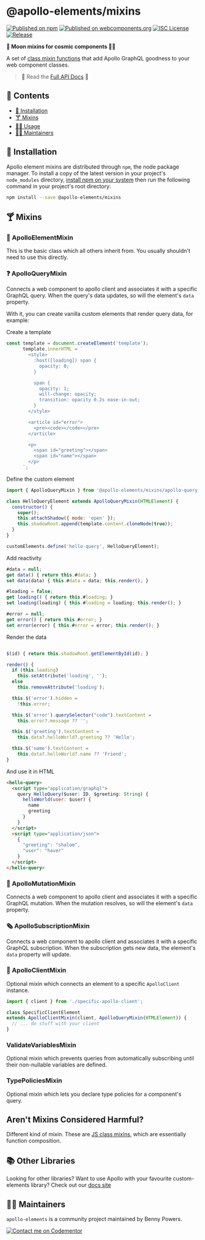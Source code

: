 # @apollo-elements/mixins

[![Published on npm](https://img.shields.io/npm/v/@apollo-elements/mixins.svg)](https://www.npmjs.com/package/@apollo-elements/mixins)
[![Published on webcomponents.org](https://img.shields.io/badge/webcomponents.org-published-blue.svg)](https://www.webcomponents.org/element/@apollo-elements/mixins)
[![ISC License](https://img.shields.io/npm/l/@apollo-elements/mixins)](https://github.com/apollo-elements/apollo-elements/blob/master/LICENCE.md)
[![Release](https://github.com/apollo-elements/apollo-elements/workflows/Release/badge.svg)](https://github.com/apollo-elements/apollo-elements/actions)

<strong>🍹 Moon mixins for cosmic components 👩‍🚀</strong>

A set of [class mixin functions](https://alligator.io/js/class-composition/#composition-with-javascript-classes) that add Apollo GraphQL goodness to your web component classes.

> 🔎 Read the [Full API Docs](https://apolloelements.dev/api/libraries/mixins/) 🔎

## 📓 Contents
- [🔧 Installation](#-installation)
- [🍸 Mixins](#-mixins)
- [👩‍🚀 Usage](#-usage)
- [👷‍♂️ Maintainers](#-maintainers)

## 🔧 Installation

Apollo element mixins are distributed through `npm`, the node package manager. To install a copy of the latest version in your project's `node_modules` directory, [install npm on your system](https://www.npmjs.com/get-npm) then run the following command in your project's root directory:

```bash
npm install --save @apollo-elements/mixins
```

## 🍸 Mixins

### 🧱 ApolloElementMixin
This is the basic class which all others inherit from. You usually shouldn't need to use this directly.

### ❓ ApolloQueryMixin
Connects a web component to apollo client and associates it with a specific GraphQL query. When the query's data updates, so will the element's `data` property.

With it, you can create vanilla custom elements that render query data, for example:

Create a template

<code-copy>

```js
const template = document.createElement('template');
      template.innerHTML = `
        <style>
          :host([loading]) span {
            opacity: 0;
          }

          span {
            opacity: 1;
            will-change: opacity;
            transition: opacity 0.2s ease-in-out;
          }
        </style>

        <article id="error">
          <pre><code></code></pre>
        </article>

        <p>
          <span id="greeting"></span>
          <span id="name"></span>
        </p>
      `;
```

</code-copy>

Define the custom element

<code-copy>

```js
import { ApolloQueryMixin } from '@apollo-elements/mixins/apollo-query-mixin.js';

class HelloQueryElement extends ApolloQueryMixin(HTMLElement) {
  constructor() {
    super();
    this.attachShadow({ mode: 'open' });
    this.shadowRoot.append(template.content.cloneNode(true));
  }
}

customElements.define('hello-query', HelloQueryElement);
```

</code-copy>

Add reactivity

<code-copy>

```js
#data = null;
get data() { return this.#data; }
set data(data) { this.#data = data; this.render(); }

#loading = false;
get loading() { return this.#loading; }
set loading(loading) { this.#loading = loading; this.render(); }

#error = null;
get error() { return this.#error; }
set error(error) { this.#error = error; this.render(); }
```

</code-copy>

Render the data

<code-copy>

```js

$(id) { return this.shadowRoot.getElementById(id); }

render() {
  if (this.loading)
    this.setAttribute('loading', '');
  else
    this.removeAttribute('loading');

  this.$('error').hidden =
    !this.error;

  this.$('error').querySelector("code").textContent =
    this.error?.message ?? '';

  this.$('greeting').textContent =
    this.data?.helloWorld?.greeting ?? 'Hello';

  this.$('name').textContent =
    this.data?.helloWorld?.name ?? 'Friend';
}
```

</code-copy>

And use it in HTML

```html
<hello-query>
  <script type="application/graphql">
    query HelloQuery($user: ID, $greeting: String) {
      helloWorld(user: $user) {
        name
        greeting
      }
    }
  </script>
  <script type="application/json">
    {
      "greeting": "shalom",
      "user": "haver"
    }
  </script>
</hello-query>
```

### 👾 ApolloMutationMixin
Connects a web component to apollo client and associates it with a specific GraphQL mutation. When the mutation resolves, so will the element's `data` property.

### 🗞 ApolloSubscriptionMixin
Connects a web component to apollo client and associates it with a specific GraphQL subscription. When the subscription gets new data, the element's `data` property will update.

### 💼 ApolloClientMixin
Optional mixin which connects an element to a specific `ApolloClient` instance.

<code-copy>

```ts
import { client } from './specific-apollo-client';

class SpecificClientElement
extends ApolloClientMixin(client, ApolloQueryMixin(HTMLElement)) {
  // ... do stuff with your client
}
```

</code-copy>

### ValidateVariablesMixin
Optional mixin which prevents queries from automatically subscribing until their non-nullable variables are defined.

### TypePoliciesMixin
Optional mixin which lets you declare type policies for a component's query.

## Aren't Mixins Considered Harmful?

Different kind of mixin. These are [JS class mixins](http://justinfagnani.com/2015/12/21/real-mixins-with-javascript-classes/), which are essentially function composition.

## 📚 Other Libraries
Looking for other libraries? Want to use Apollo with your favourite custom-elements library? Check out our [docs site](https://apolloelements.dev/)

## 👷‍♂️ Maintainers
`apollo-elements` is a community project maintained by Benny Powers.

[![Contact me on Codementor](https://cdn.codementor.io/badges/contact_me_github.svg)](https://www.codementor.io/bennyp?utm_source=github&utm_medium=button&utm_term=bennyp&utm_campaign=github)
